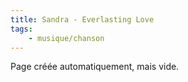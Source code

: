 ```yaml
---
title: Sandra - Everlasting Love
tags:
    - musique/chanson
---
```


Page créée automatiquement, mais vide.
